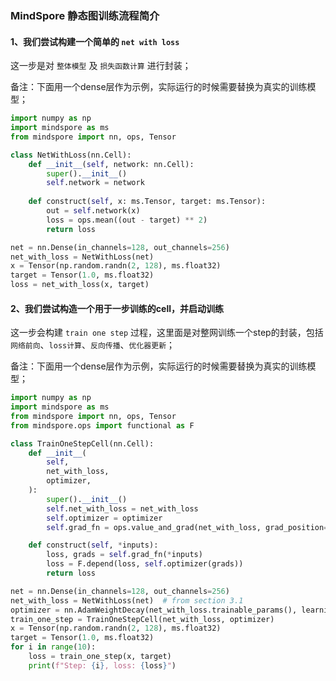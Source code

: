 ### MindSpore 静态图训练流程简介

#### 1、我们尝试构建一个简单的 `net with loss`

这一步是对 `整体模型` 及 `损失函数计算` 进行封装；

备注：下面用一个dense层作为示例，实际运行的时候需要替换为真实的训练模型；

```python
import numpy as np
import mindspore as ms
from mindspore import nn, ops, Tensor

class NetWithLoss(nn.Cell):
    def __init__(self, network: nn.Cell):
        super().__init__()
        self.network = network
        
    def construct(self, x: ms.Tensor, target: ms.Tensor):
        out = self.network(x)
        loss = ops.mean((out - target) ** 2)
        return loss

net = nn.Dense(in_channels=128, out_channels=256)
net_with_loss = NetWithLoss(net)
x = Tensor(np.random.randn(2, 128), ms.float32)
target = Tensor(1.0, ms.float32)
loss = net_with_loss(x, target)
```


#### 2、我们尝试构造一个用于一步训练的cell，并启动训练

这一步会构建 `train one step` 过程，这里面是对整网训练一个step的封装，包括 `网络前向`、`loss计算`、`反向传播`、`优化器更新`；

备注：下面用一个dense层作为示例，实际运行的时候需要替换为真实的训练模型；

```python
import numpy as np
import mindspore as ms
from mindspore import nn, ops, Tensor
from mindspore.ops import functional as F

class TrainOneStepCell(nn.Cell):
    def __init__(
        self,
        net_with_loss,
        optimizer,
    ):
        super().__init__()
        self.net_with_loss = net_with_loss
        self.optimizer = optimizer
        self.grad_fn = ops.value_and_grad(net_with_loss, grad_position=None, weights=optimizer.parameters)

    def construct(self, *inputs):
        loss, grads = self.grad_fn(*inputs)
        loss = F.depend(loss, self.optimizer(grads))
        return loss

net = nn.Dense(in_channels=128, out_channels=256)
net_with_loss = NetWithLoss(net)  # from section 3.1
optimizer = nn.AdamWeightDecay(net_with_loss.trainable_params(), learning_rate=1e-5)
train_one_step = TrainOneStepCell(net_with_loss, optimizer)
x = Tensor(np.random.randn(2, 128), ms.float32)
target = Tensor(1.0, ms.float32)
for i in range(10):
    loss = train_one_step(x, target)
    print(f"Step: {i}, loss: {loss}")
```
